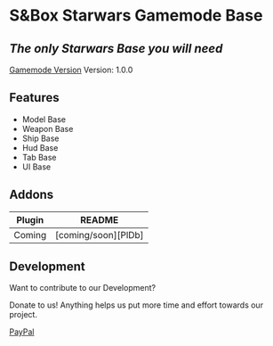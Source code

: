 # S&Box Starwars Gamemode Base

## _The only Starwars Base you will need_


[Gamemode Version](https://github.com/DevTreason/sbox-starwars-gamemode) Version: 1.0.0

## Features
- Model Base
- Weapon Base
- Ship Base
- Hud Base
- Tab Base
- UI Base

## Addons
| Plugin   | README |
| ------   | ------ |
| Coming   | [coming/soon][PlDb] |

## Development

Want to contribute to our Development?

Donate to us! Anything helps us put more time and effort towards our project.

[PayPal](https://www.paypal.com/paypalme/treasonthecoolkid)

